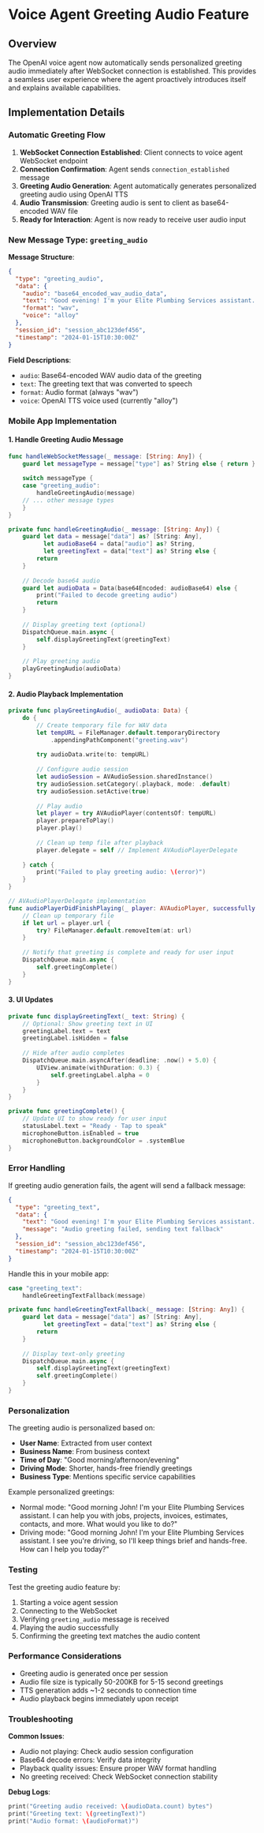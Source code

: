 # Voice Agent Greeting Audio Feature

## Overview

The OpenAI voice agent now automatically sends personalized greeting audio immediately after WebSocket connection is established. This provides a seamless user experience where the agent proactively introduces itself and explains available capabilities.

## Implementation Details

### Automatic Greeting Flow

1. **WebSocket Connection Established**: Client connects to voice agent WebSocket endpoint
2. **Connection Confirmation**: Agent sends `connection_established` message
3. **Greeting Audio Generation**: Agent automatically generates personalized greeting audio using OpenAI TTS
4. **Audio Transmission**: Greeting audio is sent to client as base64-encoded WAV file
5. **Ready for Interaction**: Agent is now ready to receive user audio input

### New Message Type: `greeting_audio`

**Message Structure**:
```json
{
  "type": "greeting_audio",
  "data": {
    "audio": "base64_encoded_wav_audio_data",
    "text": "Good evening! I'm your Elite Plumbing Services assistant. How can I help you today?",
    "format": "wav",
    "voice": "alloy"
  },
  "session_id": "session_abc123def456",
  "timestamp": "2024-01-15T10:30:00Z"
}
```

**Field Descriptions**:
- `audio`: Base64-encoded WAV audio data of the greeting
- `text`: The greeting text that was converted to speech
- `format`: Audio format (always "wav")
- `voice`: OpenAI TTS voice used (currently "alloy")

### Mobile App Implementation

#### 1. Handle Greeting Audio Message
```swift
func handleWebSocketMessage(_ message: [String: Any]) {
    guard let messageType = message["type"] as? String else { return }
    
    switch messageType {
    case "greeting_audio":
        handleGreetingAudio(message)
    // ... other message types
    }
}

private func handleGreetingAudio(_ message: [String: Any]) {
    guard let data = message["data"] as? [String: Any],
          let audioBase64 = data["audio"] as? String,
          let greetingText = data["text"] as? String else {
        return
    }
    
    // Decode base64 audio
    guard let audioData = Data(base64Encoded: audioBase64) else {
        print("Failed to decode greeting audio")
        return
    }
    
    // Display greeting text (optional)
    DispatchQueue.main.async {
        self.displayGreetingText(greetingText)
    }
    
    // Play greeting audio
    playGreetingAudio(audioData)
}
```

#### 2. Audio Playback Implementation
```swift
private func playGreetingAudio(_ audioData: Data) {
    do {
        // Create temporary file for WAV data
        let tempURL = FileManager.default.temporaryDirectory
            .appendingPathComponent("greeting.wav")
        
        try audioData.write(to: tempURL)
        
        // Configure audio session
        let audioSession = AVAudioSession.sharedInstance()
        try audioSession.setCategory(.playback, mode: .default)
        try audioSession.setActive(true)
        
        // Play audio
        let player = try AVAudioPlayer(contentsOf: tempURL)
        player.prepareToPlay()
        player.play()
        
        // Clean up temp file after playback
        player.delegate = self // Implement AVAudioPlayerDelegate
        
    } catch {
        print("Failed to play greeting audio: \(error)")
    }
}

// AVAudioPlayerDelegate implementation
func audioPlayerDidFinishPlaying(_ player: AVAudioPlayer, successfully flag: Bool) {
    // Clean up temporary file
    if let url = player.url {
        try? FileManager.default.removeItem(at: url)
    }
    
    // Notify that greeting is complete and ready for user input
    DispatchQueue.main.async {
        self.greetingComplete()
    }
}
```

#### 3. UI Updates
```swift
private func displayGreetingText(_ text: String) {
    // Optional: Show greeting text in UI
    greetingLabel.text = text
    greetingLabel.isHidden = false
    
    // Hide after audio completes
    DispatchQueue.main.asyncAfter(deadline: .now() + 5.0) {
        UIView.animate(withDuration: 0.3) {
            self.greetingLabel.alpha = 0
        }
    }
}

private func greetingComplete() {
    // Update UI to show ready for user input
    statusLabel.text = "Ready - Tap to speak"
    microphoneButton.isEnabled = true
    microphoneButton.backgroundColor = .systemBlue
}
```

### Error Handling

If greeting audio generation fails, the agent will send a fallback message:

```json
{
  "type": "greeting_text",
  "data": {
    "text": "Good evening! I'm your Elite Plumbing Services assistant. How can I help you today?",
    "message": "Audio greeting failed, sending text fallback"
  },
  "session_id": "session_abc123def456",
  "timestamp": "2024-01-15T10:30:00Z"
}
```

Handle this in your mobile app:
```swift
case "greeting_text":
    handleGreetingTextFallback(message)

private func handleGreetingTextFallback(_ message: [String: Any]) {
    guard let data = message["data"] as? [String: Any],
          let greetingText = data["text"] as? String else {
        return
    }
    
    // Display text-only greeting
    DispatchQueue.main.async {
        self.displayGreetingText(greetingText)
        self.greetingComplete()
    }
}
```

### Personalization

The greeting audio is personalized based on:
- **User Name**: Extracted from user context
- **Business Name**: From business context
- **Time of Day**: "Good morning/afternoon/evening"
- **Driving Mode**: Shorter, hands-free friendly greetings
- **Business Type**: Mentions specific service capabilities

Example personalized greetings:
- Normal mode: "Good morning John! I'm your Elite Plumbing Services assistant. I can help you with jobs, projects, invoices, estimates, contacts, and more. What would you like to do?"
- Driving mode: "Good morning John! I'm your Elite Plumbing Services assistant. I see you're driving, so I'll keep things brief and hands-free. How can I help you today?"

### Testing

Test the greeting audio feature by:
1. Starting a voice agent session
2. Connecting to the WebSocket
3. Verifying `greeting_audio` message is received
4. Playing the audio successfully
5. Confirming the greeting text matches the audio content

### Performance Considerations

- Greeting audio is generated once per session
- Audio file size is typically 50-200KB for 5-15 second greetings
- TTS generation adds ~1-2 seconds to connection time
- Audio playback begins immediately upon receipt

### Troubleshooting

**Common Issues**:
- Audio not playing: Check audio session configuration
- Base64 decode errors: Verify data integrity
- Playback quality issues: Ensure proper WAV format handling
- No greeting received: Check WebSocket connection stability

**Debug Logs**:
```swift
print("Greeting audio received: \(audioData.count) bytes")
print("Greeting text: \(greetingText)")
print("Audio format: \(audioFormat)")
``` 